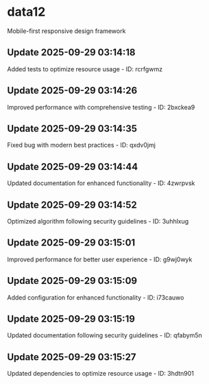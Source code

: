 # data12
Mobile-first responsive design framework

## Update 2025-09-29 03:14:18
Added tests to optimize resource usage - ID: rcrfgwmz


## Update 2025-09-29 03:14:26
Improved performance with comprehensive testing - ID: 2bxckea9


## Update 2025-09-29 03:14:35
Fixed bug with modern best practices - ID: qxdv0jmj


## Update 2025-09-29 03:14:44
Updated documentation for enhanced functionality - ID: 4zwrpvsk


## Update 2025-09-29 03:14:52
Optimized algorithm following security guidelines - ID: 3uhhlxug


## Update 2025-09-29 03:15:01
Improved performance for better user experience - ID: g9wj0wyk


## Update 2025-09-29 03:15:09
Added configuration for enhanced functionality - ID: i73cauwo


## Update 2025-09-29 03:15:19
Updated documentation following security guidelines - ID: qfabym5n


## Update 2025-09-29 03:15:27
Updated dependencies to optimize resource usage - ID: 3hdtn901

